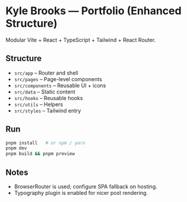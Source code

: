 # Kyle Brooks — Portfolio (Enhanced Structure)

Modular Vite + React + TypeScript + Tailwind + React Router.

## Structure
- `src/app` – Router and shell
- `src/pages` – Page-level components
- `src/components` – Reusable UI + icons
- `src/data` – Static content
- `src/hooks` – Reusable hooks
- `src/utils` – Helpers
- `src/styles` – Tailwind entry

## Run
```bash
pnpm install   # or npm / yarn
pnpm dev
pnpm build && pnpm preview
```

## Notes
- BrowserRouter is used; configure SPA fallback on hosting.
- Typography plugin is enabled for nicer post rendering.
